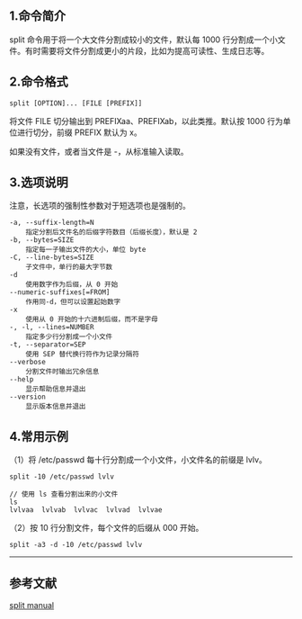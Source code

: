 ## 1.命令简介
split 命令用于将一个大文件分割成较小的文件，默认每 1000 行分割成一个小文件。有时需要将文件分割成更小的片段，比如为提高可读性、生成日志等。

## 2.命令格式
```
split [OPTION]... [FILE [PREFIX]]
```
将文件 FILE 切分输出到 PREFIXaa、PREFIXab，以此类推。默认按 1000 行为单位进行切分，前缀 PREFIX 默认为 x。

如果没有文件，或者当文件是 -，从标准输入读取。
## 3.选项说明
注意，长选项的强制性参数对于短选项也是强制的。
```
-a, --suffix-length=N
	指定分割后文件名的后缀字符数目（后缀长度），默认是 2
-b, --bytes=SIZE
	指定每一子输出文件的大小，单位 byte
-C, --line-bytes=SIZE
	子文件中，单行的最大字节数
-d
	使用数字作为后缀，从 0 开始
--numeric-suffixes[=FROM]
	作用同-d，但可以设置起始数字
-x
	使用从 0 开始的十六进制后缀，而不是字母
-, -l, --lines=NUMBER
	指定多少行分割成一个小文件
-t, --separator=SEP
	使用 SEP 替代换行符作为记录分隔符
--verbose
	分割文件时输出冗余信息
--help
	显示帮助信息并退出
--version
	显示版本信息并退出
```

## 4.常用示例
（1）将 /etc/passwd 每十行分割成一个小文件，小文件名的前缀是 lvlv。
```
split -10 /etc/passwd lvlv

// 使用 ls 查看分割出来的小文件
ls
lvlvaa  lvlvab  lvlvac  lvlvad  lvlvae
```

（2）按 10 行分割文件，每个文件的后缀从 000 开始。
```
split -a3 -d -10 /etc/passwd lvlv
```
---
## 参考文献
[split manual](http://man7.org/linux/man-pages/man1/split.1.html)
